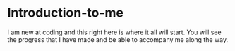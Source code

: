 # Introduction-to-me
I am new at coding and this right here is where it all will start. You will see the progress that I have made and be able to accompany me along the way.
